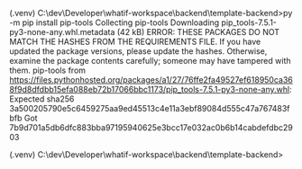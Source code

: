 (.venv) C:\dev\Developer\whatif-workspace\backend\template-backend>py -m pip install pip-tools
Collecting pip-tools
  Downloading pip_tools-7.5.1-py3-none-any.whl.metadata (42 kB)
ERROR: THESE PACKAGES DO NOT MATCH THE HASHES FROM THE REQUIREMENTS FILE. If you have updated the package versions, please update the hashes. Otherwise, examine the package contents carefully; someone may have tampered with them.
    pip-tools from https://files.pythonhosted.org/packages/a1/27/76ffe2fa49527ef618950ca368f9d8dfdbb15efa088eb72b17066bbc1173/pip_tools-7.5.1-py3-none-any.whl:
        Expected sha256 3a500205790e5c6459275aa9ed45513c4e11a3ebf89084d555c47a767483fbfb
             Got        7b9d701a5db6dfc883bba97195940625e3bcc17e032ac0b6b14cabdefdbc2903


(.venv) C:\dev\Developer\whatif-workspace\backend\template-backend>
